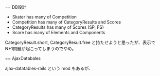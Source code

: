 == DB設計
- Skater has many of Competition
- Competition has many of CategoryResults and Scores
- CategoryResults has many of Scores (SP, FS)
- Score has many of Elements and Components

CategoryResult.short, CategoryResult.free と持たせようと思ったが、表示でN+1問題が起こってしまうのでやめ。


== AjaxDatabales

ajax-datatables-rails という mod もあるが、
